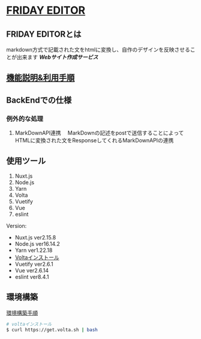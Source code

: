 # [FRIDAY EDITOR](https://www.fridayeditor.click/)

## FRIDAY EDITORとは
markdown方式で記載された文をhtmlに変換し、自作のデザインを反映させることが出来ます ***Webサイト作成サービス***

## [機能説明&利用手順](https://www.fridayeditor.click/explanation)

## BackEndでの仕様

### 例外的な処理
1. MarkDownAPI連携
　MarkDownの記述をpostで送信することによって
  HTMLに変換された文をResponseしてくれるMarkDownAPIの連携


## 使用ツール
1. Nuxt.js
2. Node.js
3. Yarn
4. Volta
5. Vuetify
6. Vue
7. eslint


Version:  
- Nuxt.js ver2.15.8
- Node.js ver16.14.2
- Yarn ver1.22.18
- [Voltaインストール](https://docs.volta.sh/guide/getting-started)
- Vuetify ver2.6.1
- Vue ver2.6.14
- eslint ver8.4.1


## 環境構築
[環境構築手順](/reference/frontend.md)


```bash
# voltaインストール
$ curl https://get.volta.sh | bash
```
